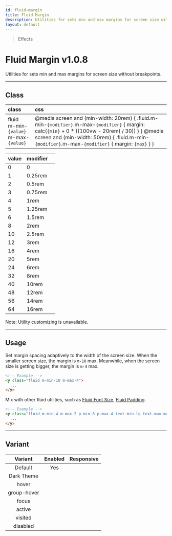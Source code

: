 ```yaml
---
id: fluid-margin
title: Fluid Margin
description: Utilities for sets min and max margins for screen size without breakpoints.
layout: default
---
```


> Effects

# Fluid Margin <span class="ml-1 px-2 py-1 text-sm text-gray-600 bg-gray-300">v1.0.8</span>

Utilities for sets min and max margins for screen size without breakpoints.

---

## Class

| <span class="px-3 py-1 text-white bg-charcoal-100 rounded-full">class</span> | <span class="px-3 py-1 text-white bg-charcoal-100 rounded-full">css</span> |
|:--|:--|
| fluid <br> m-min-`{value}` <br> m-max-`{value}` | @media screen and (min-width: 20rem) { .fluid.m-min-`{modifier}`.m-max-`{modifier}` { margin: calc(`{min}` + 0 * ((100vw - 20rem) / 30)) } } @media screen and (min-width: 50rem) {  .fluid.m-min-`{modifier}`.m-max-`{modifier}` { margin: `{max}` } } |

| <span class="px-3 py-1 text-white bg-charcoal-100 rounded-full">value</span> | <span class="px-3 py-1 text-white bg-charcoal-100 rounded-full">modifier</span> | |
|:--|:--|:-:|
| 0 | 0 |
| 1 | 0.25rem |
| 2 | 0.5rem |
| 3 | 0.75rem |
| 4 | 1rem |
| 5 | 1.25rem |
| 6 | 1.5rem |
| 8 | 2rem |
| 10 | 2.5rem |
| 12 | 3rem |
| 16 | 4rem |
| 20 | 5rem |
| 24 | 6rem |
| 32 | 8rem |
| 40 | 10rem |
| 48 | 12rem |
| 56 | 14rem |
| 64 | 16rem |

<y class="mx-4 my-4 p-3 border-l-8 border-gray-600 text-sm text-gray-600 bg-gray-200">
  <span class="pr-1 font-semibold">
    Note:
  </span>
  Utility customizing is unavailable.
</y>

---

## Usage

Set margin spacing adaptively to the width of the screen size. When the smaller screen size, the margin is `m-10` max. Meanwhile, when the screen size is getting bigger, the margin is `m-4` max.

```html
<!-- Example -->
<y class="fluid m-min-10 m-max-4">
  ...
</y>
```

Mix with other fluid utilities, such as [Fluid Font Size](/fluid-font-size/), [Fluid Padding](/fluid-padding/).

```html
<!-- Example -->
<y class="fluid m-min-4 m-max-2 p-min-8 p-max-4 text-min-lg text-max-md">
  ...
</y>
```

---

## Variant

| <span class="font-semibold underline">Variant</span> | <span class="font-semibold underline">Enabled</span> | <span class="font-semibold underline">Responsive</span> |
|:-:|:-:|:-:|
| Default | Yes | |
| Dark Theme | | |
| hover| | |
| group-hover | | |
| focus | | |
| active | | |
| visited | | |
| disabled | | |
